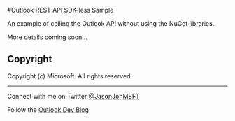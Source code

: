 #Outlook REST API SDK-less Sample

An example of calling the Outlook API without using the NuGet libraries.

More details coming soon...

## Copyright ##

Copyright (c) Microsoft. All rights reserved.

----------
Connect with me on Twitter [@JasonJohMSFT](https://twitter.com/JasonJohMSFT)

Follow the [Outlook Dev Blog](http://blogs.msdn.com/b/exchangedev/)